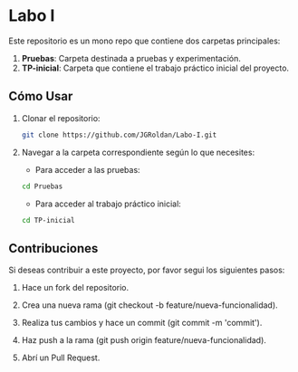 # Labo I

Este repositorio es un mono repo que contiene dos carpetas principales:

1. **Pruebas**: Carpeta destinada a pruebas y experimentación.
2. **TP-inicial**: Carpeta que contiene el trabajo práctico inicial del proyecto.

## Cómo Usar

1. Clonar el repositorio:
   ```bash
   git clone https://github.com/JGRoldan/Labo-I.git
   ```
2. Navegar a la carpeta correspondiente según lo que necesites:

   -   Para acceder a las pruebas:

    ```bash
    cd Pruebas
    ```

   -   Para acceder al trabajo práctico inicial:

    ```bash
    cd TP-inicial
    ```

## Contribuciones
Si deseas contribuir a este proyecto, por favor segui los siguientes pasos:

1. Hace un fork del repositorio.

2. Crea una nueva rama (git checkout -b feature/nueva-funcionalidad).

3. Realiza tus cambios y hace un commit (git commit -m 'commit').

4. Haz push a la rama (git push origin feature/nueva-funcionalidad).

5. Abrí un Pull Request.